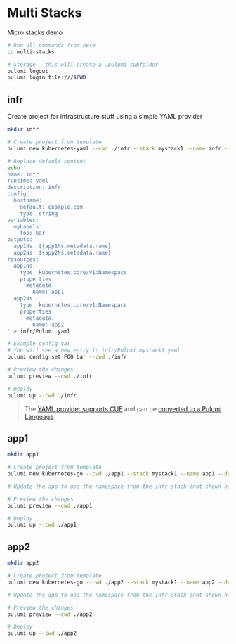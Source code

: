 # Multi Stacks

Micro stacks demo

```sh
# Run all commands from here
cd multi-stacks

# Storage - this will create a .pulumi subfolder
pulumi logout
pulumi login file:///$PWD
```

## infr

Create project for infrastructure stuff using a simple YAML provider

```sh
mkdir infr

# Create project from template
pulumi new kubernetes-yaml --cwd ./infr --stack mystack1 --name infr --description infr 

# Replace default content
echo '
name: infr
runtime: yaml
description: infr
config:
  hostname:
    default: example.com
    type: string
variables:
  myLabels:
    foo: bar
outputs:
  app1Ns: ${app1Ns.metadata.name}
  app2Ns: ${app2Ns.metadata.name}
resources:
  app1Ns:
    type: kubernetes:core/v1:Namespace
    properties:
      metadata:
        name: app1
  app2Ns:
    type: kubernetes:core/v1:Namespace
    properties:
      metadata:
        name: app2
' > infr/Pulumi.yaml

# Example config var
# You will see a new entry in infr/Pulumi.mystack1.yaml
pulumi config set FOO bar --cwd ./infr

# Preview the changes
pulumi preview --cwd ./infr 

# Deploy
pulumi up --cwd ./infr 
```

>The [YAML provider supports CUE](https://www.pulumi.com/blog/pulumi-yaml/#yaml-as-a-compilation-target-and-cue-support) and can be [converted to a Pulumi Language](https://www.pulumi.com/blog/pulumi-yaml/#convert-to-other-pulumi-languages)

## app1

```sh
mkdir app1

# Create project from template
pulumi new kubernetes-go --cwd ./app1 --stack mystack1 --name app1 --description app1

# Update the app to use the namespace from the infr stack (not shown here)

# Preview the changes
pulumi preview --cwd ./app1

# Deploy
pulumi up --cwd ./app1
```

## app2

```sh
mkdir app2

# Create project from template
pulumi new kubernetes-go --cwd ./app2 --stack mystack1 --name app2 --description app2

# Update the app to use the namespace from the infr stack (not shown here)

# Preview the changes
pulumi preview --cwd ./app2

# Deploy
pulumi up --cwd ./app2
```
